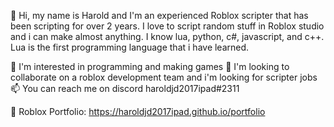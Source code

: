 👋 Hi, my name is Harold and I'm an experienced Roblox scripter that has been scripting for over 2 years. 
I love to script random stuff in Roblox studio and i can make almost anything. I know lua, python, c#, javascript, and c++. 
Lua is the first programming language that i have learned.

👀 I'm interested in programming and making games
💞️ I'm looking to collaborate on a roblox development team and i'm looking for scripter jobs
📫 You can reach me on discord haroldjd2017ipad#2311

📝 Roblox Portfolio: https://haroldjd2017ipad.github.io/portfolio
